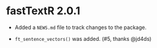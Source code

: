 # fastTextR 2.0.1

* Added a `NEWS.md` file to track changes to the package.

* `ft_sentence_vectors()` was added. (#5, thanks @jd4ds)
